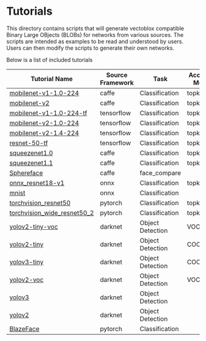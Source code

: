 # Tutorials

This directory contains scripts that will generate vectoblox compatible
Binary Large OBjects (BLOBs) for networks from various sources. The scripts
are intended as examples to be read and understood by users. Users can then
modify the scripts to generate their own networks.

Below is a list of included tutorials



| Tutorial Name | Source Framework| Task  |Accuracy Metric|Accuracy Score|V1000 kcycles|V500 kcycles|V250 kcycles| More information |
| ------------- |-----------------|-------|---------------|--------------|------------|-----------|-----------|----|
|[mobilenet-v1-1.0-224](caffe/mobilenet-v1-1.0-224/mobilenet-v1-1.0-224.sh)|caffe|Classification|topk|65.4|1623|2538||[More Info](https://github.com/opencv/open_model_zoo/blob/2019_R3.1/models/public/mobilenet-v1-1.0-224/mobilenet-v1-1.0-224.md)|
|[mobilenet-v2](caffe/mobilenet-v2/mobilenet-v2.sh)|caffe|Classification|topk|70|2037|2757|6143|[More Info](https://github.com/opencv/open_model_zoo/blob/2019_R3.1/models/public/mobilenet-v2/mobilenet-v2.md)|
|[mobilenet-v1-1.0-224-tf](tensorflow/mobilenet-v1-1.0-224-tf/mobilenet-v1-1.0-224-tf.sh)|tensorflow|Classification|topk|68.8|1613|2505||[More Info](https://github.com/opencv/open_model_zoo/blob/2019_R3.1/models/public/mobilenet-v1-1.0-224-tf/mobilenet-v1-1.0-224-tf.md)|
|[mobilenet-v2-1.0-224](tensorflow/mobilenet-v2-1.0-224/mobilenet-v2-1.0-224.sh)|tensorflow|Classification|topk|69|1710|2191|4538|[More Info](https://github.com/opencv/open_model_zoo/blob/2019_R3.1/models/public/mobilenet-v2-1.0-224/mobilenet-v2-1.0-224.md)|
|[mobilenet-v2-1.4-224](tensorflow/mobilenet-v2-1.4-224/mobilenet-v2-1.4-224.sh)|tensorflow|Classification|topk|74.8|2625|3575|7665|[More Info](https://github.com/opencv/open_model_zoo/blob/2019_R3.1/models/public/mobilenet-v2-1.4-224/mobilenet-v2-1.4-224.md)|
|[resnet-50-tf](tensorflow/resnet-50-tf/resnet-50-tf.sh)|tensorflow|Classification|topk|75.2|8786|16999|35505|[More Info](https://github.com/openvinotoolkit/open_model_zoo/blob/master/models/public/resnet-50-tf/resnet-50-tf.md)|
|[squeezenet1.0](caffe/squeezenet1.0/squeezenet1.0.sh)|caffe|Classification|topk|58.2|2326|3522|7542|[More Info](https://github.com/openvinotoolkit/open_model_zoo/blob/master/models/public/squeezenet1.0/squeezenet1.0.md)|
|[squeezenet1.1](caffe/squeezenet1.1/squeezenet1.1.sh)|caffe|Classification|topk|58.4|1301|1849|3879|[More Info](https://github.com/openvinotoolkit/open_model_zoo/blob/master/models/public/squeezenet1.1/squeezenet1.1.md)|
|[Sphereface](caffe/Sphereface/Sphereface.sh)|caffe|face_compare|||3784|6211|12023|[More Info](https://github.com/openvinotoolkit/open_model_zoo/blob/2020.4/models/public/Sphereface/Sphereface.md)|
|[onnx_resnet18-v1](onnx/onnx_resnet18-v1/onnx_resnet18-v1.sh)|onnx|Classification|topk|71.4|3304|5740|11902|[More Info](https://github.com/onnx/models/tree/master/vision/classification/resnet)|
|[mnist](onnx/mnist/mnist.sh)|onnx|Classification|||21|20|27|[More Info](https://github.com/onnx/models/tree/master/vision/classification/mnist)|
|[torchvision_resnet50](pytorch/torchvision_resnet50/torchvision_resnet50.sh)|pytorch|Classification|topk|75.2|8909|17116|35766|[More Info](https://pytorch.org/docs/stable/torchvision/models.html)|
|[torchvision_wide_resnet50_2](pytorch/torchvision_wide_resnet50_2/torchvision_wide_resnet50_2.sh)|pytorch|Classification|topk|76.2||||[More Info](https://pytorch.org/docs/stable/torchvision/models.html)|
|[yolov2-tiny-voc](darknet/yolov2-tiny-voc/yolov2-tiny-voc.sh)|darknet|Object Detection|VOCmAP|54.06|5852|10303|19703|[More Info](https://pjreddie.com/darknet/yolo/)|
|[yolov2-tiny](darknet/yolov2-tiny/yolov2-tiny.sh)|darknet|Object Detection|COCOmAP|27.02|4844|8300|16058|[More Info](https://pjreddie.com/darknet/yolo/)|
|[yolov3-tiny](darknet/yolov3-tiny/yolov3-tiny.sh)|darknet|Object Detection|COCOmAP|39.71|4895|8365|16805|[More Info](https://pjreddie.com/darknet/yolo/)|
|[yolov2-voc](darknet/yolov2-voc/yolov2-voc.sh)|darknet|Object Detection|VOCmAP|69.99||||[More Info](https://pjreddie.com/darknet/yolo/)|
|[yolov3](darknet/yolov3/yolov3.sh)|darknet|Object Detection||||||[More Info](https://pjreddie.com/darknet/yolo/)|
|[yolov2](darknet/yolov2/yolov2.sh)|darknet|Object Detection|||43905||199662|[More Info](https://pjreddie.com/darknet/yolo/)|
|[BlazeFace](pytorch/BlazeFace/BlazeFace.sh)|pytorch|Classification|||470|532|977|[More Info](https://github.com/hollance/BlazeFace-PyTorch)|
